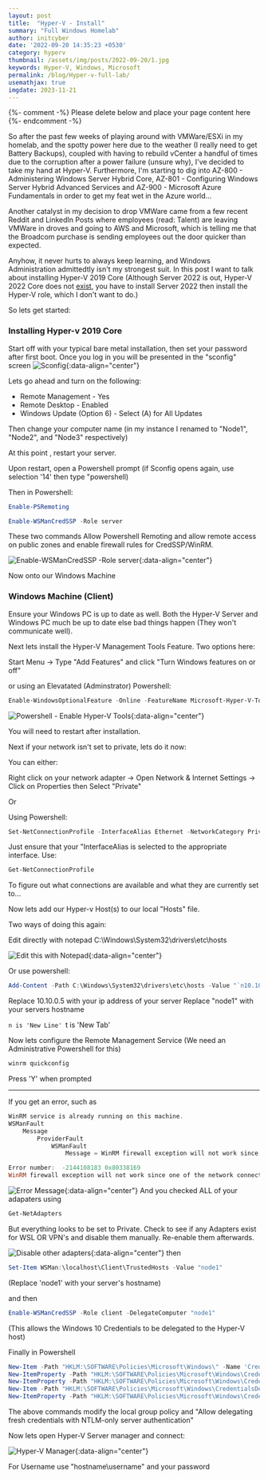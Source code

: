```yaml
---
layout: post
title:  "Hyper-V - Install"
summary: "Full Windows Homelab"
author: initcyber
date: '2022-09-20 14:35:23 +0530'
category: hyperv
thumbnail: /assets/img/posts/2022-09-20/1.jpg
keywords: Hyper-V, Windows, Microsoft
permalink: /blog/Hyper-v-full-lab/
usemathjax: true
imgdate: 2023-11-21
---
```


{%- comment -%} Please delete below and place your page content here {%- endcomment -%}

So after the past few weeks of playing around with VMWare/ESXi in my homelab, and the spotty power here due to the weather (I really need to get Battery Backups), coupled with having to rebuild vCenter a handful of times due to the corruption after a power failure (unsure why), I've decided to take my hand at Hyper-V. Furthermore, I'm starting to dig into AZ-800 - Administering Windows Server Hybrid Core, AZ-801 - Configuring Windows Server Hybrid Advanced Services and AZ-900 - Microsoft Azure Fundamentals in order to get my feat wet in the Azure world...

Another catalyst in my decision to drop VMWare came from a few recent Reddit and LinkedIn Posts where employees (read: Talent) are leaving VMWare in droves and going to AWS and Microsoft, which is telling me that the Broadcom purchase is sending employees out the door quicker than expected. 

Anyhow, it never hurts to always keep learning, and Windows Administration admittedtly isn't my strongest suit. In this post I want to talk about installing Hyper-V 2019 Core (Although Server 2022 is out, Hyper-V 2022 Core does not [exist](https://www.n-able.com/blog/no-hyper-v-server-2022-free-whats-that-about), you have to install Server 2022 then install the Hyper-V role, which I don't want to do.)

So lets get started:

### Installing Hyper-v 2019 Core
Start off with your typical bare metal installation, then set your password after first boot. Once you log in you will be presented in the "sconfig" screen
![Sconfig](/assets/img/posts/{{page.imgdate}}/1.png){:data-align="center"}

Lets go ahead and turn on the following:
- Remote Management - Yes
- Remote Desktop - Enabled
- Windows Update (Option 6) - Select (A) for All Updates

Then change your computer name (in my instance I renamed to "Node1", "Node2", and "Node3" respectively)

At this point , restart your server.

Upon restart, open a Powershell prompt (if Sconfig opens again, use selection '14' then type "powershell)

Then in Powershell:

```powershell
Enable-PSRemoting

Enable-WSManCredSSP -Role server
```

These two commands Allow Powershell Remoting and allow remote access on public zones and enable firewall rules for CredSSP/WinRM.

![Enable-WSManCredSSP -Role server](/assets/img/posts/{{page.imgdate}}/2.png){:data-align="center"}

Now onto our Windows Machine

### Windows Machine (Client)

Ensure your Windows PC is up to date as well. Both the Hyper-V Server and Windows PC much be up to date else bad things happen (They won't communicate well).

Next lets install the Hyper-V Management Tools Feature. Two options here:

Start Menu -> Type "Add Features" and click "Turn Windows features on or off"

or using an Elevatated (Adminstrator) Powershell:

```powershell
Enable-WindowsOptionalFeature -Online -FeatureName Microsoft-Hyper-V-Tools-All -All
```

![Powershell - Enable Hyper-V Tools](/assets/img/posts/{{page.imgdate}}/3.png){:data-align="center"}

You will need to restart after installation.

Next if your network isn't set to private, lets do it now:

You can either:

Right click on your network adapter -> Open Network & Internet Settings -> Click on Properties then Select "Private"

Or

Using Powershell:

```powershell
Set-NetConnectionProfile -InterfaceAlias Ethernet -NetworkCategory Private
```

Just ensure that your "InterfaceAlias is selected to the appropriate interface. Use:

```powershell
Get-NetConnectionProfile
```

To figure out what connections are available and what they are currently set to...

Now lets add our Hyper-v Host(s) to our local "Hosts" file.

Two ways of doing this again:

Edit directly with notepad C:\Windows\System32\drivers\etc\hosts

![Edit this with Notepad](/assets/img/posts/{{page.imgdate}}/4.png){:data-align="center"}

Or use powershell:

```powershell
Add-Content -Path C:\Windows\System32\drivers\etc\hosts -Value "`n10.10.0.5`tnode1"
```
Replace 10.10.0.5 with your ip address of your server
Replace "node1" with your servers hostname

`n is 'New Line'
`t is 'New Tab'

Now lets configure the Remote Management Service (We need an Administrative Powershell for this)

```powershell
winrm quickconfig
```
Press 'Y' when prompted


--- 
If you get an error, such as

```powershell
WinRM service is already running on this machine.
WSManFault
    Message
        ProviderFault
            WSManFault
                Message = WinRM firewall exception will not work since one of the network connection types on this machine is set to Public. Change the network connection type to either Domain or Private and try again.

Error number:  -2144108183 0x80338169
WinRM firewall exception will not work since one of the network connection types on this machine is set to Public. Change the network connection type to either Domain or Private and try again.
```
![Error Message](/assets/img/posts/{{page.imgdate}}/5.png){:data-align="center"}
And you checked ALL of your adapaters using 

```powershell
Get-NetAdapters
```
But everything looks to be set to Private. Check to see if any Adapters exist for WSL OR VPN's and disable them manually. Re-enable them afterwards.

![Disable other adapters](/assets/img/posts/{{page.imgdate}}/6.png){:data-align="center"}
then

```powershell
Set-Item WSMan:\localhost\Client\TrustedHosts -Value "node1"
```
(Replace 'node1' with your server's hostname)

and then

```powershell
Enable-WSManCredSSP -Role client -DelegateComputer "node1"
```
(This allows the Windows 10 Credentials to be delegated to the Hyper-V host)

Finally in Powershell

```powershell
New-Item -Path "HKLM:\SOFTWARE\Policies\Microsoft\Windows\" -Name 'CredentialsDelegation'
New-ItemProperty -Path "HKLM:\SOFTWARE\Policies\Microsoft\Windows\CredentialsDelegation\" -Name 'AllowFreshCredentialsWhenNTLMOnly' -PropertyType DWord -Value "00000001"
New-ItemProperty -Path "HKLM:\SOFTWARE\Policies\Microsoft\Windows\CredentialsDelegation\" -Name 'ConcatenateDefaults_AllowFreshNTLMOnly' -PropertyType DWord -Value "00000001"
New-Item -Path "HKLM:\SOFTWARE\Policies\Microsoft\Windows\CredentialsDelegation\" -Name 'AllowFreshCredentialsWhenNTLMOnly'
New-ItemProperty -Path "HKLM:\SOFTWARE\Policies\Microsoft\Windows\CredentialsDelegation\AllowFreshCredentialsWhenNTLMOnly\" -Name '1' -Value "wsman/node1"
```

The above commands modify the local group policy and "Allow delegating fresh credentials with NTLM-only server authentication"

Now lets open Hyper-V Server manager and connect:

![Hyper-V Manager](/assets/img/posts/{{page.imgdate}}/7.png){:data-align="center"}

For Username use "hostname\username" and your password




